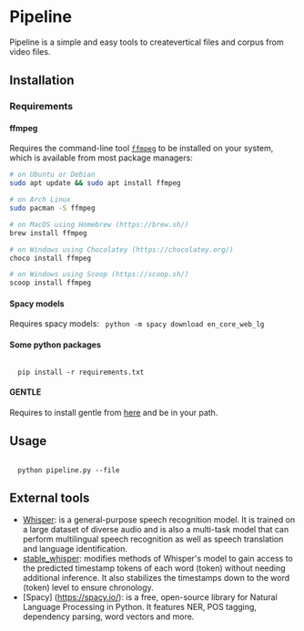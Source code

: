 # Pipeline

Pipeline is a simple and easy tools to createvertical files and corpus from video files.

## Installation

### Requirements

#### **ffmpeg**


Requires the command-line tool [`ffmpeg`](https://ffmpeg.org/) to be installed on your system, which is available from most package managers:

```bash
# on Ubuntu or Debian
sudo apt update && sudo apt install ffmpeg

# on Arch Linux
sudo pacman -S ffmpeg

# on MacOS using Homebrew (https://brew.sh/)
brew install ffmpeg

# on Windows using Chocolatey (https://chocolatey.org/)
choco install ffmpeg

# on Windows using Scoop (https://scoop.sh/)
scoop install ffmpeg
```

#### **Spacy models**
Requires spacy models:
<code>
python -m spacy download en_core_web_lg
</code>

#### **Some python packages**
<code >
  pip install -r requirements.txt
</code>


#### **GENTLE**

Requires to install gentle from [here](https://lowerquality.com/gentle/) and be in your path.



## Usage

<code >
  python pipeline.py --file <input_file>
</code>



## External tools
 - [Whisper](https://github.com/openai/whisper): is a general-purpose speech recognition model. It is trained on a large dataset of diverse audio and is also a multi-task model that can perform multilingual speech recognition as well as speech translation and language identification.
 - [stable_whisper](https://github.com/jianfch/stable-ts):  modifies methods of Whisper's model to gain access to the predicted timestamp tokens of each word (token) without needing additional inference. It also stabilizes the timestamps down to the word (token) level to ensure chronology.
  - [Spacy] (https://spacy.io/): is a free, open-source library for Natural Language Processing in Python. It features NER, POS tagging, dependency parsing, word vectors and more.

